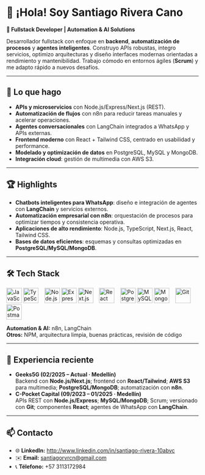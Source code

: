 # 👋 ¡Hola! Soy Santiago Rivera Cano

**🤖 Fullstack Developer | Automation & AI Solutions**

Desarrollador fullstack con enfoque en **backend**, **automatización de procesos** y **agentes inteligentes**. Construyo APIs robustas, integro servicios, optimizo arquitecturas y diseño interfaces modernas orientadas a rendimiento y mantenibilidad. Trabajo cómodo en entornos ágiles (**Scrum**) y me adapto rápido a nuevos desafíos.

---

## 🧩 Lo que hago
- **APIs y microservicios** con Node.js/Express/Next.js (REST).
- **Automatización de flujos** con n8n para reducir tareas manuales y acelerar operaciones.
- **Agentes conversacionales** con LangChain integrados a WhatsApp y APIs externas.
- **Frontend moderno** con React + Tailwind CSS, centrado en usabilidad y performance.
- **Modelado y optimización de datos** en PostgreSQL, MySQL y MongoDB.
- **Integración cloud**: gestión de multimedia con AWS S3.

---

## 🏆 Highlights
- **Chatbots inteligentes para WhatsApp**: diseño e integración de agentes con **LangChain** y servicios externos.
- **Automatización empresarial con n8n**: orquestación de procesos para optimizar tiempos y consistencia operativa.
- **Aplicaciones de alto rendimiento**: Node.js, TypeScript, Next.js, React, Tailwind CSS.
- **Bases de datos eficientes**: esquemas y consultas optimizadas en **PostgreSQL/MySQL/MongoDB**.

---

## 🛠️ Tech Stack

<div align="left">
  <!-- Lenguajes -->
  <img src="https://cdn.jsdelivr.net/gh/devicons/devicon/icons/javascript/javascript-original.svg" height="40" alt="JavaScript" />
  <img src="https://cdn.jsdelivr.net/gh/devicons/devicon/icons/typescript/typescript-original.svg" height="40" alt="TypeScript" />
  &nbsp;&nbsp;
  <!-- Backend -->
  <img src="https://cdn.jsdelivr.net/gh/devicons/devicon/icons/nodejs/nodejs-original.svg" height="40" alt="Node.js" />
  <img src="https://cdn.jsdelivr.net/gh/devicons/devicon/icons/express/express-original.svg" height="40" alt="Express" />
  <img src="https://cdn.jsdelivr.net/gh/devicons/devicon/icons/nextjs/nextjs-original.svg" height="40" alt="Next.js" />
  &nbsp;&nbsp;
  <!-- Frontend -->
  <img src="https://cdn.jsdelivr.net/gh/devicons/devicon/icons/react/react-original.svg" height="40" alt="React" />
  &nbsp;&nbsp;
  <!-- Databases -->
  <img src="https://cdn.jsdelivr.net/gh/devicons/devicon/icons/postgresql/postgresql-original.svg" height="40" alt="PostgreSQL" />
  <img src="https://cdn.jsdelivr.net/gh/devicons/devicon/icons/mysql/mysql-original.svg" height="40" alt="MySQL" />
  <img src="https://cdn.jsdelivr.net/gh/devicons/devicon/icons/mongodb/mongodb-original.svg" height="40" alt="MongoDB" />
  &nbsp;&nbsp;
  <!-- Cloud & Tools -->
  <img src="https://cdn.jsdelivr.net/gh/devicons/devicon/icons/git/git-original.svg" height="40" alt="Git" />
  <img src="https://cdn.jsdelivr.net/gh/devicons/devicon/icons/postman/postman-original.svg" height="40" alt="Postman" />
</div>

**Automation & AI:** n8n, LangChain  
**Otros:** NPM, arquitectura limpia, buenas prácticas, revisión de código

---

## 💼 Experiencia reciente
- **Geeks5G (02/2025 – Actual · Medellín)**  
  Backend con **Node.js/Next.js**; frontend con **React/Tailwind**; **AWS S3** para multimedia; **PostgreSQL/MongoDB**; automatización con **n8n**.
- **C-Pocket Capital (09/2023 – 01/2025 · Medellín)**  
  APIs REST con **Node.js/Express**; **MySQL/MongoDB**; Scrum; versionado con **Git**; componentes **React**; agentes de WhatsApp con **LangChain**.

---

## 📫 Contacto
- 🌐 **LinkedIn:** http://www.linkedin.com/in/santiago-rivera-10abvc  
- ✉️ **Email:** santiagorvrcn@gmail.com
- 📞 **Télefono:** +57 3113172984
